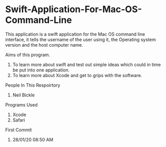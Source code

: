 # Swift-Application-For-Mac-OS-Command-Line
This application is a swift application for the Mac OS command line interface, it tells the username of the user using it, the Operating system version and the host computer name.

Aims of this program.

1. To learn more about swift and test out simple ideas which could in time be put into one application.
2. To learn more about Xcode and get to grips with the software.

People In This Respoirtory
1. Neil Bickle 

Programs Used 
1. Xcode 
2. Safari


First Commit

1. 28/01/20 08:50 AM
